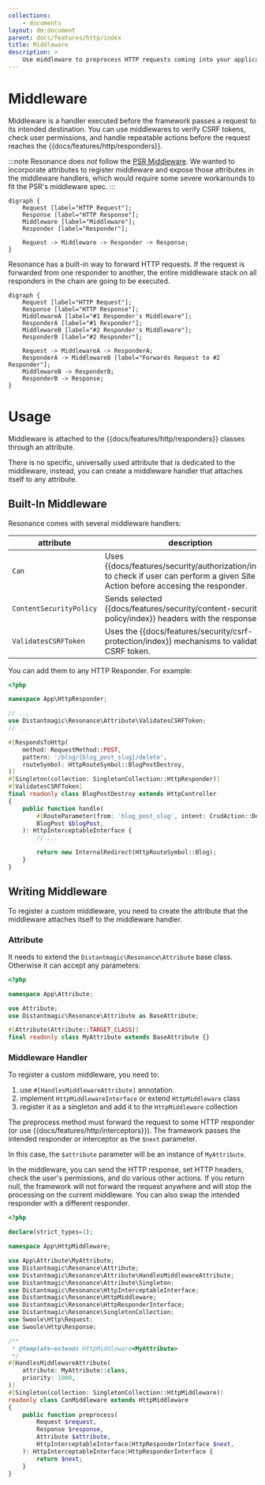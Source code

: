 ```yaml
---
collections: 
    - documents
layout: dm:document
parent: docs/features/http/index
title: Middleware
description: >
    Use middleware to preprocess HTTP requests coming into your application.
---
```


# Middleware

Middleware is a handler executed before the framework passes a request to its 
intended destination. You can use middlewares to verify CSRF tokens, check user 
permissions, and handle repeatable actions before the request reaches the 
{{docs/features/http/responders}}.

:::note
Resonance does *not* follow the [PSR Middleware](https://www.php-fig.org/psr/psr-15/).
We wanted to incorporate attributes to register middleware and expose those
attributes in the middleware handlers, which would require some severe 
workarounds to fit the PSR's middleware spec. 
:::

```graphviz render
digraph { 
    Request [label="HTTP Request"];
    Response [label="HTTP Response"];
    Middleware [label="Middleware"];
    Responder [label="Responder"];

    Request -> Middleware -> Responder -> Response;
}
```

Resonance has a built-in way to forward HTTP requests. If the request is 
forwarded from one responder to another, the entire middleware stack on all 
responders in the chain are going to be executed.

```graphviz render
digraph { 
    Request [label="HTTP Request"];
    Response [label="HTTP Response"];
    MiddlewareA [label="#1 Responder's Middleware"];
    ResponderA [label="#1 Responder"];
    MiddlewareB [label="#2 Responder's Middleware"];
    ResponderB [label="#2 Responder"];

    Request -> MiddlewareA -> ResponderA;
    ResponderA -> MiddlewareB [label="Forwards Request to #2 Responder"];
    MiddlewareB -> ResponderB;
    ResponderB -> Response;
}
```

# Usage

Middleware is attached to the {{docs/features/http/responders}} classes 
through an attribute.

There is no specific, universally used attribute that is dedicated to the 
middleware, instead, you can create a middleware handler that attaches itself 
to any attribute.

## Built-In Middleware

Resonance comes with several middleware handlers:

attribute | description
-|-
`Can` | Uses {{docs/features/security/authorization/index}} to check if user can perform a given Site Action before accesing the responder.
`ContentSecurityPolicy` | Sends selected {{docs/features/security/content-security-policy/index}} headers with the response.
`ValidatesCSRFToken` | Uses the {{docs/features/security/csrf-protection/index}} mechanisms to validate CSRF token.

You can add them to any HTTP Responder. For example:

```php
<?php

namespace App\HttpResponder;

// ...
use Distantmagic\Resonance\Attribute\ValidatesCSRFToken;
// ...

#[RespondsToHttp(
    method: RequestMethod::POST,
    pattern: '/blog/{blog_post_slug}/delete',
    routeSymbol: HttpRouteSymbol::BlogPostDestroy,
)]
#[Singleton(collection: SingletonCollection::HttpResponder)]
#[ValidatesCSRFToken]
final readonly class BlogPostDestroy extends HttpController
{
    public function handle(
        #[RouteParameter(from: 'blog_post_slug', intent: CrudAction::Delete)]
        BlogPost $blogPost,
    ): HttpInterceptableInterface {
        // ...

        return new InternalRedirect(HttpRouteSymbol::Blog);
    }
}

```

## Writing Middleware

To register a custom middleware, you need to create the attribute that the
middleware attaches itself to the middleware handler.

### Attribute

It needs to extend the `Distantmagic\Resonance\Attribute` base class. Otherwise
it can accept any parameters:

```php
<?php

namespace App\Attribute;

use Attribute;
use Distantmagic\Resonance\Attribute as BaseAttribute;

#[Attribute(Attribute::TARGET_CLASS)]
final readonly class MyAttribute extends BaseAttribute {}
```

### Middleware Handler

To register a custom middleware, you need to:

1. use `#[HandlesMiddlewareAttribute]` annotation.
2. implement `HttpMiddlewareInterface` or extend `HttpMiddleware` class
3. register it as a singleton and add it to the `HttpMiddleware` collection

The preprocess method must forward the request to some HTTP responder (or use 
{{docs/features/http/interceptors}}). The framework passes the intended 
responder or interceptor as the `$next` parameter.

In this case, the `$attribute` parameter will be an instance of `MyAttribute`.

In the middleware, you can send the HTTP response, set HTTP headers, check the
 user's permissions, and do various other actions. If you return null, the 
 framework will not forward the request anywhere and will stop the processing 
 on the current middleware. You can also swap the intended responder with a 
 different responder.

```php
<?php

declare(strict_types=1);

namespace App\HttpMiddleware;

use App\Attribute\MyAttribute;
use Distantmagic\Resonance\Attribute;
use Distantmagic\Resonance\Attribute\HandlesMiddlewareAttribute;
use Distantmagic\Resonance\Attribute\Singleton;
use Distantmagic\Resonance\HttpInterceptableInterface;
use Distantmagic\Resonance\HttpMiddleware;
use Distantmagic\Resonance\HttpResponderInterface;
use Distantmagic\Resonance\SingletonCollection;
use Swoole\Http\Request;
use Swoole\Http\Response;

/**
 * @template-extends HttpMiddleware<MyAttribute>
 */
#[HandlesMiddlewareAttribute(
    attribute: MyAttribute::class,
    priority: 1000,
)]
#[Singleton(collection: SingletonCollection::HttpMiddleware)]
readonly class CanMiddleware extends HttpMiddleware
{
    public function preprocess(
        Request $request,
        Response $response,
        Attribute $attribute,
        HttpInterceptableInterface|HttpResponderInterface $next,
    ): HttpInterceptableInterface|HttpResponderInterface {
        return $next;
    }
}
```
